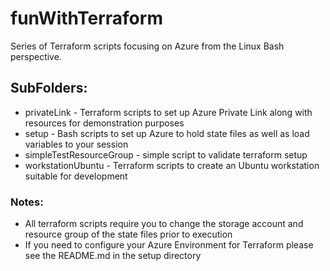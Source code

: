 # funWithTerraform
Series of Terraform scripts focusing on Azure from the Linux Bash perspective.

## SubFolders:
* privateLink - Terraform scripts to set up Azure Private Link along with resources for demonstration purposes
* setup - Bash scripts to set up Azure to hold state files as well as load variables to your session
* simpleTestResourceGroup - simple script to validate terraform setup
* workstationUbuntu - Terraform scripts to create an Ubuntu workstation suitable for development

### Notes:
* All terraform scripts require you to change the storage account and resource group of the state files prior to execution
* If you need to configure your Azure Environment for Terraform please see the README.md in the setup directory
